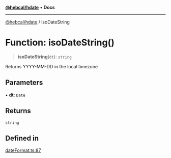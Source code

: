 [**@hebcal/hdate**](../README.md) • **Docs**

***

[@hebcal/hdate](../globals.md) / isoDateString

# Function: isoDateString()

> **isoDateString**(`dt`): `string`

Returns YYYY-MM-DD in the local timezone

## Parameters

• **dt**: `Date`

## Returns

`string`

## Defined in

[dateFormat.ts:87](https://github.com/hebcal/hdate-js/blob/0598d33c365bb80f37dc49c0f800617668c63a8d/src/dateFormat.ts#L87)
